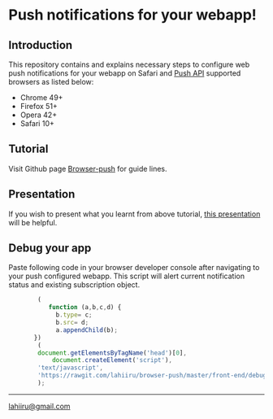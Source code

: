 # Push notifications for your webapp!

## Introduction

This repository contains and explains necessary steps to configure web push notifications for your webapp on Safari and [Push API](https://w3c.github.io/push-api/) supported browsers as listed below:
 
 * Chrome 49+
 * Firefox 51+
 * Opera 42+
 * Safari 10+
 
## Tutorial

Visit Github page [Browser-push](https://lahiiru.github.io/browser-push) for guide lines.

## Presentation

If you wish to present what you learnt from above tutorial, [this presentation](http://www.slideshare.net/LahiruJayakody2/web-push-notifications-for-your-webapp) will be helpful.

## Debug your app

Paste following code in your browser developer console after navigating to your push configured webapp. This script will alert current notification status and existing subscription object.

```javascript
        (
           function (a,b,c,d) {
             b.type= c;
             b.src= d;
             a.appendChild(b);
       })
        (
	    document.getElementsByTagName('head')[0], 
            document.createElement('script'), 
	    'text/javascript', 
	    'https://rawgit.com/lahiiru/browser-push/master/front-end/debug.js'
        );
```
---
lahiiru@gmail.com
